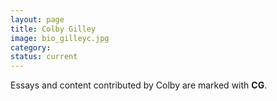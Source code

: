```yaml
---
layout: page
title: Colby Gilley
image: bio_gilleyc.jpg
category:
status: current
---
```


Essays and content contributed by Colby are marked with __CG__.
